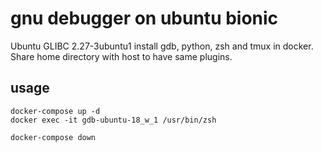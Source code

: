 # gnu debugger on ubuntu bionic
Ubuntu GLIBC 2.27-3ubuntu1
install gdb, python, zsh and tmux in docker. Share home directory with host to have same plugins.

## usage
```
docker-compose up -d
docker exec -it gdb-ubuntu-18_w_1 /usr/bin/zsh
```

```
docker-compose down
```

